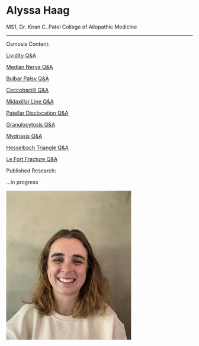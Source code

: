# Alyssa Haag
MS1, Dr. Kiran C. Patel College of Allopathic Medicine 

---

Osmosis Content:

[Lividity Q&A](https://www.osmosis.org/answers/lividity)

[Median Nerve Q&A](https://www.osmosis.org/answers/median-nerve)

[Bulbar Palsy Q&A](https://www.osmosis.org/answers/bulbar-palsy)

[Coccobacilli Q&A](https://www.osmosis.org/answers/coccobacilli)

[Midaxillar Line Q&A](https://www.osmosis.org/answers/midaxillary-line)

[Patellar Disclocation Q&A](https://www.osmosis.org/answers/patellar-fracture)

[Granulocytosis Q&A](https://www.osmosis.org/answers/granulocytosis)

[Mydriasis Q&A](https://www.osmosis.org/answers/mydriasis)

[Hesselbach Triangle Q&A](https://www.osmosis.org/answers/hesselbach-triangle)

[Le Fort Fracture Q&A](https://www.osmosis.org/answers/le-fort-fracture)


Published Research:

...in progress




![Me](/Pic2.png)


